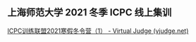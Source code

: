 ## 上海师范大学 2021 冬季 ICPC 线上集训



[ICPC训练联盟2021寒假冬令营（1） - Virtual Judge (vjudge.net)](https://vjudge.net/contest/418207)